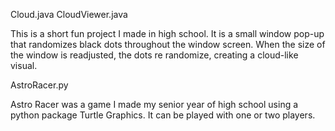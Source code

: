Cloud.java
CloudViewer.java

This is a short fun project I made in high school. It is a small window pop-up that randomizes black dots throughout the window screen. When the size of the window is readjusted, the dots re randomize, creating a cloud-like visual.



AstroRacer.py

Astro Racer was a game I made my senior year of high school using a python package Turtle Graphics. It can be played with one or two players.
